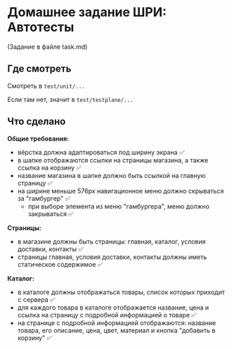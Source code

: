 # Домашнее задание ШРИ: Автотесты

(Задание в файле task.md)

## Где смотреть

Смотреть в `test/unit/...`

Если там нет, значит в `test/testplane/...`

## Что сделано

**Общие требования:**
- вёрстка должна адаптироваться под ширину экрана ✅
- в шапке отображаются ссылки на страницы магазина, а также ссылка на корзину ✅
- название магазина в шапке должно быть ссылкой на главную страницу ✅
- на ширине меньше 576px навигационное меню должно скрываться за "гамбургер" ✅
  - при выборе элемента из меню "гамбургера", меню должно закрываться ✅

**Страницы:**
- в магазине должны быть страницы: главная, каталог, условия доставки, контакты ✅
- страницы главная, условия доставки, контакты должны иметь статическое содержимое ✅

**Каталог:**
- в каталоге должны отображаться товары, список которых приходит с сервера ✅
- для каждого товара в каталоге отображается название, цена и ссылка на страницу с подробной информацией о товаре ✅
- на странице с подробной информацией отображаются: название товара, его описание, цена, цвет, материал и кнопка "добавить в корзину" ✅